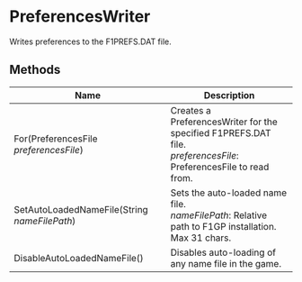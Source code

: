 # PreferencesWriter

Writes preferences to the F1PREFS.DAT file.

## Methods

| Name  | Description  |
|-------|--------------|
| For(PreferencesFile *preferencesFile*)  | Creates a PreferencesWriter for the specified F1PREFS.DAT file.<br />*preferencesFile*: PreferencesFile to read from.<br />  |
| SetAutoLoadedNameFile(String *nameFilePath*)  | Sets the auto-loaded name file.<br />*nameFilePath*: Relative path to F1GP installation. Max 31 chars.<br />  |
| DisableAutoLoadedNameFile()  | Disables auto-loading of any name file in the game.  |


